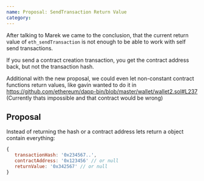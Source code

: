 ```yaml
---
name: Proposal: SendTransaction Return Value
category: 
---
```


After talking to Marek we came to the conclusion, that the current return value of `eth_sendTransaction` is not enough to be able to work with self send transactions.

If you send a contract creation transaction, you get the contract address back, but not the transaction hash. 

Additional with the new proposal, we could even let non-constant contract functions return values, like gavin wanted to do it in https://github.com/ethereum/dapp-bin/blob/master/wallet/wallet2.sol#L237 (Currently thats impossible and that contract would be wrong)

## Proposal

Instead of returning the hash or a contract address lets return a object contain everything:

```js
{
   transactionHash: '0x234567..',
   contractAddress: '0x123456' // or null
   returnValue: '0x342567' // or null
}
```